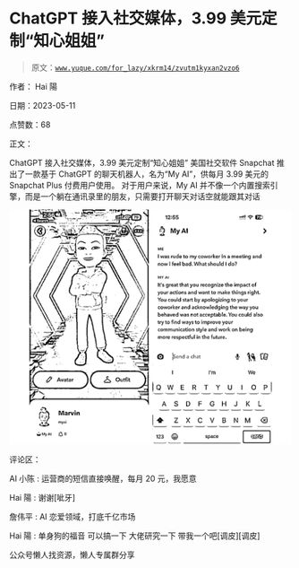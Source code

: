 # ChatGPT 接入社交媒体，3.99 美元定制“知心姐姐”

> 原文：[`www.yuque.com/for_lazy/xkrm14/zvutm1kyxan2vzo6`](https://www.yuque.com/for_lazy/xkrm14/zvutm1kyxan2vzo6)



作者： Hai 陽



日期：2023-05-11



点赞数：68



正文：



ChatGPT 接入社交媒体，3.99 美元定制“知心姐姐” 美国社交软件 Snapchat 推出了一款基于 ChatGPT 的聊天机器人，名为“My AI”，供每月 3.99 美元的 Snapchat Plus 付费用户使用。 对于用户来说，My AI 并不像一个内置搜索引擎，而是一个躺在通讯录里的朋友，只需要打开聊天对话空就能跟其对话



![](img/ef2cdec1ac480eba26398c23c68f0146.png)  

评论区：



AI 小陈 : 运营商的短信直接唤醒，每月 20 元，我愿意



Hai 陽 : 谢谢[呲牙]



詹伟平 : AI 恋爱领域，打底千亿市场



Hai 陽 : 单身狗的福音 可以搞一下 大佬研究一下 带我一个吧[调皮][调皮]



公众号懒人找资源，懒人专属群分享

</ne-p>